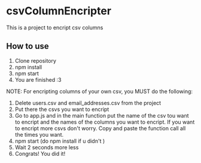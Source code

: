# csvColumnEncripter
This is a project to encript csv columns

## How to use

1. Clone repository
2. npm install
3. npm start
4. You are finished :3

NOTE: For encripting columns of your own csv, you MUST do the following:

1. Delete users.csv and email_addresses.csv from the project
2. Put there the csvs you want to encript
3. Go to app.js and in the main function put the name of the csv tou want to encript
   and the names of the columns you want to encript. If you want to encript more csvs don't worry. Copy and paste the function call all the times you want.
4. npm start (do npm install if u didn't )
5. Wait 2 seconds more less
6. Congrats! You did it!
